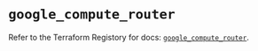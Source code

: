 # `google_compute_router`

Refer to the Terraform Registory for docs: [`google_compute_router`](https://registry.terraform.io/providers/hashicorp/google-beta/5.26.0/docs/resources/google_compute_router).

